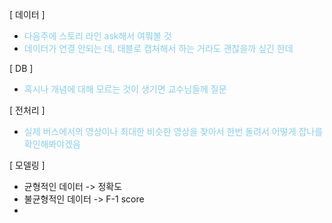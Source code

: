[ 데이터 ]
- <span style="color: skyblue">다음주에 스토리 라인 ask해서 여쭤볼 것</span>
- <span style="color: skyblue">데이터가 연결 안되는 데, 태블로 캡처해서 하는 거라도 괜찮을까 싶긴 한데</span>

[ DB ]
- <span style="color: skyblue">혹시나 개념에 대해 모르는 것이 생기면 교수님들께 질문</span>

[ 전처리 ]
- <span style="color: skyblue">실제 버스에서의 영상이나 최대한 비슷한 영상을 찾아서 한번 돌려서 어떻게 잡나를 확인해봐야겠음</span>

[ 모델링 ]
- 균형적인 데이터 -> 정확도
- 불균형적인 데이터 -> F-1 score
- 